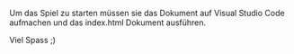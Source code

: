 Um das Spiel zu starten müssen sie das Dokument auf Visual Studio Code aufmachen und das index.html Dokument ausführen.

Viel Spass ;)
